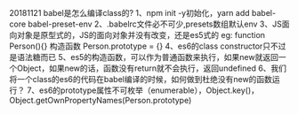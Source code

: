 20181121 babel是怎么编译class的?
1、npm init -y初始化，yarn add babel-core babel-preset-env
2、.babelrc文件必不可少,presets数组默认env
3、JS面向对象是原型式的，JS的面向对象并没有改变，还是es5式的
eg: function Person(){}   构造函数
    Person.prototype = {}
4、es6的class constructor只不过是语法糖而已
5、es5的构造函数，可以作为普通函数来执行，如果new就返回一个Object，如果new的话，函数没有return就不会执行，返回undefined
6、我们将一个class的es6的代码在babel编译的时候，如何做到杜绝没有new的函数运行？
7、es6的prototype属性不可枚举（enumerable），Object.key()，Object.getOwnPropertyNames(Person.prototype)
